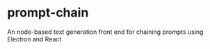 # prompt-chain
An node-based text generation front end for chaining prompts using Electron and React
